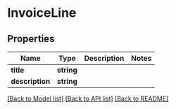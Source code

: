 # InvoiceLine

## Properties
Name | Type | Description | Notes
------------ | ------------- | ------------- | -------------
**title** | **string** |  | 
**description** | **string** |  | 

[[Back to Model list]](../../README.md#documentation-for-models) [[Back to API list]](../../README.md#documentation-for-api-endpoints) [[Back to README]](../../README.md)

